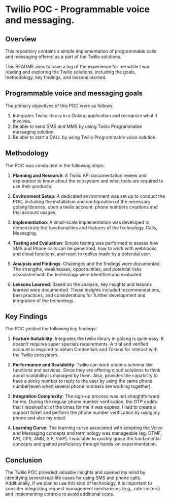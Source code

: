 # Twilio POC - Programmable voice and messaging.

## Overview

This repository contains a simple implementation of programmable calls and messaging offered as a part of the Twilio solutions.

This README aims to have a log of the experience for me while I was reading and exploring the Twilio solutions, including the goals, methodology, key findings, and lessons learned.

## Programmable voice and messaging goals

The primary objectives of this POC were as follows:

1. Integrates Twilio library in a Golang application and recognize what it involves.
2. Be able to send SMS and MMS by using Twilio Programmable messaging solution.
3. Be able to start a CALL by using Twilio Programmable voice solution.

## Methodology

The POC was conducted in the following steps:

1. **Planning and Research**: A Twilio API documentation review and exploration to know about the ecosystem and what tools are required to use their products.

2. **Environment Setup**: A dedicated environment was set up to conduct the POC, including the installation and configuration of the necessary golang libraries, open a twilio account, phone numbers creations and trial account usages.

3. **Implementation**: A small-scale implementation was developed to demonstrate the functionalities and features of the technology. Calls, Messaging.

4. **Testing and Evaluation**: Simple testing was performed to assess how SMS and Phone calls can be generated, how to work with webhooks, and cloud functions, and react to replies made by a potential user.

5. **Analysis and Findings**: Chalenges and the findings were documented. The strengths, weaknesses, opportunities, and potential risks associated with the technology were identified and evaluated.

6. **Lessons Learned**: Based on the analysis, key insights and lessons learned were documented. These insights included recommendations, best practices, and considerations for further development and integration of the technology.

## Key Findings

The POC yielded the following key findings:

1. **Feature Suitability**: Integrates the twilio library in golang is quite easy. It doesn't requires super specials requirements. A trial and verified account is required to obtain Credentials and Tokens for interact with the Twilio ecosystem. 

2. **Performance and Scalability**: Twilio can work under a schema like functions and services. Since they are offering cloud solutions to think about scalability is managed by them. Also, provides the capability to have a sticky number to reply to the user by using the same phone number(even when several phone numbers are working together).

3. **Integration Complexity**: The sign-up process was not straightforward for me. During the regular phone number verification, the OTP codes that I received all of the times for me it was expires. I had to create a support ticket and perform the phone number verification by using my phone and also my email.

4. **Learning Curve**: The learning curve associated with adopting the Voice and Messaging concepts and terminology was manageable (eg. DTMF, IVR, CPS, AMD, SIP, VoIP). I was able to quickly grasp the fundamental concepts and gained proficiency through hands-on experimentation.

## Conclusion

The Twilio POC provided valuable insights and opened my mind by identifying several real-life cases for using SMS and phone calls. Additionally, if we plan to use this kind of technology, it is important to consider integrating request management mechanisms (e.g., rate limiters) and implementing controls to avoid additional costs.